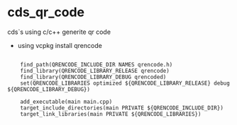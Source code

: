 # cds_qr_code
cds`s using c/c++ generite qr code



- using vcpkg install qrencode
```shell

    find_path(QRENCODE_INCLUDE_DIR NAMES qrencode.h)
    find_library(QRENCODE_LIBRARY_RELEASE qrencode)
    find_library(QRENCODE_LIBRARY_DEBUG qrencoded)
    set(QRENCODE_LIBRARIES optimized ${QRENCODE_LIBRARY_RELEASE} debug ${QRENCODE_LIBRARY_DEBUG})

    add_executable(main main.cpp)
    target_include_directories(main PRIVATE ${QRENCODE_INCLUDE_DIR})
    target_link_libraries(main PRIVATE ${QRENCODE_LIBRARIES})
```
